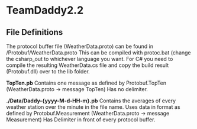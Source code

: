 # TeamDaddy2.2

## File Definitions

The protocol buffer file (WeatherData.proto) can be found in /Protobuf/WeatherData.proto
This can be compiled with protoc.bat (change the csharp_out to whichever language you want.
For C# you need to compile the resulting WeatherData.cs file and copy the build result (Protobuf.dll) over to the lib folder.

**TopTen.pb**
  Contains one message as defined by Protobuf.TopTen (WeatherData.proto -> message TopTen)
  Has no delimiter.
  
**./Data/Daddy-{yyyy-M-d-HH-m}.pb**
  Contains the averages of every weather station over the minute in the file name.
  Uses data in format as defined by Protobuf.Measurement (WeatherData.proto -> message Measurement)
  Has Delimiter in front of every protocol buffer.
